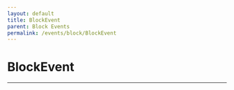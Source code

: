 ```yaml
---
layout: default
title: BlockEvent
parent: Block Events
permalink: /events/block/BlockEvent
---
```


# BlockEvent

---
